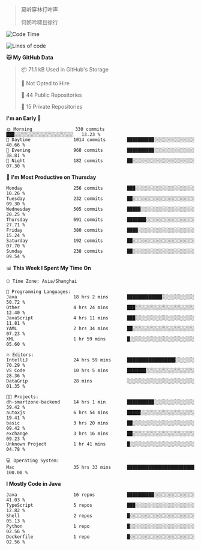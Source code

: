 > 莫听穿林打叶声
> 
> 何妨吟啸且徐行

<!-- ![Github Stats](https://github-readme-stats.vercel.app/api?username=catch6&count_private=true&show_icons=true&theme=gruvbox) -->

<!-- ![Top Langs](https://github-readme-stats.vercel.app/api/top-langs/?username=catch6&layout=compact) -->

<!--START_SECTION:waka-->
![Code Time](http://img.shields.io/badge/Code%20Time-562%20hrs%209%20mins-blue)

![Lines of code](https://img.shields.io/badge/From%20Hello%20World%20I%27ve%20Written-9.3%20million%20lines%20of%20code-blue)

**🐱 My GitHub Data** 

> 📦 71.1 kB Used in GitHub's Storage 
 > 
> 🚫 Not Opted to Hire
 > 
> 📜 44 Public Repositories 
 > 
> 🔑 15 Private Repositories 
 > 
**I'm an Early 🐤** 

```text
🌞 Morning                330 commits         ███░░░░░░░░░░░░░░░░░░░░░░   13.23 % 
🌆 Daytime                1014 commits        ██████████░░░░░░░░░░░░░░░   40.66 % 
🌃 Evening                968 commits         ██████████░░░░░░░░░░░░░░░   38.81 % 
🌙 Night                  182 commits         ██░░░░░░░░░░░░░░░░░░░░░░░   07.30 % 
```
📅 **I'm Most Productive on Thursday** 

```text
Monday                   256 commits         ███░░░░░░░░░░░░░░░░░░░░░░   10.26 % 
Tuesday                  232 commits         ██░░░░░░░░░░░░░░░░░░░░░░░   09.30 % 
Wednesday                505 commits         █████░░░░░░░░░░░░░░░░░░░░   20.25 % 
Thursday                 691 commits         ███████░░░░░░░░░░░░░░░░░░   27.71 % 
Friday                   380 commits         ████░░░░░░░░░░░░░░░░░░░░░   15.24 % 
Saturday                 192 commits         ██░░░░░░░░░░░░░░░░░░░░░░░   07.70 % 
Sunday                   238 commits         ██░░░░░░░░░░░░░░░░░░░░░░░   09.54 % 
```


📊 **This Week I Spent My Time On** 

```text
🕑︎ Time Zone: Asia/Shanghai

💬 Programming Languages: 
Java                     18 hrs 2 mins       █████████████░░░░░░░░░░░░   50.72 % 
Other                    4 hrs 24 mins       ███░░░░░░░░░░░░░░░░░░░░░░   12.40 % 
JavaScript               4 hrs 11 mins       ███░░░░░░░░░░░░░░░░░░░░░░   11.81 % 
YAML                     2 hrs 34 mins       ██░░░░░░░░░░░░░░░░░░░░░░░   07.23 % 
XML                      1 hr 59 mins        █░░░░░░░░░░░░░░░░░░░░░░░░   05.60 % 

🔥 Editors: 
IntelliJ                 24 hrs 59 mins      ██████████████████░░░░░░░   70.29 % 
VS Code                  10 hrs 5 mins       ███████░░░░░░░░░░░░░░░░░░   28.36 % 
DataGrip                 28 mins             ░░░░░░░░░░░░░░░░░░░░░░░░░   01.35 % 

🐱‍💻 Projects: 
dh-smartzone-backend     14 hrs 1 min        ██████████░░░░░░░░░░░░░░░   39.42 % 
autoxjs                  6 hrs 54 mins       █████░░░░░░░░░░░░░░░░░░░░   19.41 % 
basic                    3 hrs 20 mins       ██░░░░░░░░░░░░░░░░░░░░░░░   09.42 % 
exchange                 3 hrs 16 mins       ██░░░░░░░░░░░░░░░░░░░░░░░   09.23 % 
Unknown Project          1 hr 41 mins        █░░░░░░░░░░░░░░░░░░░░░░░░   04.78 % 

💻 Operating System: 
Mac                      35 hrs 33 mins      █████████████████████████   100.00 % 
```

**I Mostly Code in Java** 

```text
Java                     16 repos            ██████████░░░░░░░░░░░░░░░   41.03 % 
TypeScript               5 repos             ███░░░░░░░░░░░░░░░░░░░░░░   12.82 % 
Shell                    2 repos             █░░░░░░░░░░░░░░░░░░░░░░░░   05.13 % 
Python                   1 repo              █░░░░░░░░░░░░░░░░░░░░░░░░   02.56 % 
Dockerfile               1 repo              █░░░░░░░░░░░░░░░░░░░░░░░░   02.56 % 
```




<!--END_SECTION:waka-->
